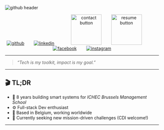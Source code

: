 <img src="https://raw.github.com/qveys/qveys/master/images/header.svg" alt="github header"/>

<p align="center">
  <a href="https://github.com/qveys" target="_blank" style="cursor: pointer;"><img src="https://raw.github.com/qveys/qveys/master/images/github.svg" alt="github"/></a>
  &nbsp;&nbsp;&nbsp;&nbsp;&nbsp;&nbsp;
  <a href="https://linkedin.com/in/qveys" target="_blank" style="cursor: pointer;"><img src="https://raw.github.com/qveys/qveys/master/images/linkedin.svg" alt="linkedin"/></a>
  &nbsp;&nbsp;&nbsp;&nbsp;&nbsp;&nbsp;&nbsp;&nbsp;&nbsp;&nbsp;&nbsp;&nbsp;
  <a href="mailto:contact@quentinveys.be" target="_blank" style="cursor: pointer;"><img width="100px" src="https://raw.github.com/qveys/qveys/master/images/contact.svg" alt="contact button"/></a>
  &nbsp;&nbsp;&nbsp;&nbsp;&nbsp;&nbsp;
  <a href="https://raw.github.com/qveys/portfolio/master/public/resume.pdf" target="_blank" style="cursor: pointer;"><img width="100px" src="https://raw.github.com/qveys/qveys/master/images/resume.svg" alt="resume button"/></a>
  &nbsp;&nbsp;&nbsp;&nbsp;&nbsp;&nbsp;&nbsp;&nbsp;&nbsp;&nbsp;&nbsp;&nbsp;
  <a href="https://facebook.com/qveys" target="_blank" style="cursor: pointer;"><img src="https://raw.github.com/qveys/qveys/master/images/facebook.svg" alt="facebook"/></a>
  &nbsp;&nbsp;&nbsp;&nbsp;&nbsp;&nbsp;
  <a href="https://instagram.com/qveys" target="_blank" style="cursor: pointer;"><img src="https://raw.github.com/qveys/qveys/master/images/instagram.svg" alt="instagram"/></a>
</p>

---

> _“Tech is my toolkit, impact is my goal.”_

---

## 🎬 TL;DR

- 💼 8 years building smart systems for *ICHEC Brussels Management School*
- ⚙️ Full-stack Dev enthusiast 
- 📍 Based in Belgium, working worldwide
- 🚀 Currently seeking new mission-driven challenges (CDI welcome!)

---

